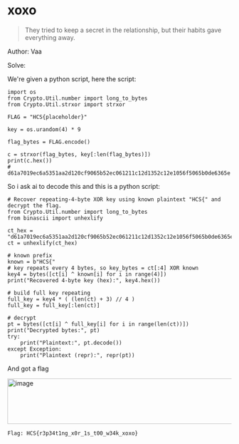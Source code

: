 # xoxo
> They tried to keep a secret in the relationship, but their habits gave everything away.

Author: Vaa

Solve:

We're given a python script, here the script:
```
import os
from Crypto.Util.number import long_to_bytes
from Crypto.Util.strxor import strxor

FLAG = "HCS{placeholder}"

key = os.urandom(4) * 9

flag_bytes = FLAG.encode()

c = strxor(flag_bytes, key[:len(flag_bytes)])
print(c.hex())
# d61a7019ec6a5351aa2d120cf9065b52ec061211c12d1352c12e1056f5065b0de6365e
```

So i ask ai to decode this and this is a python script:

```
# Recover repeating-4-byte XOR key using known plaintext "HCS{" and decrypt the flag.
from Crypto.Util.number import long_to_bytes
from binascii import unhexlify

ct_hex = "d61a7019ec6a5351aa2d120cf9065b52ec061211c12d1352c12e1056f5065b0de6365e"
ct = unhexlify(ct_hex)

# known prefix
known = b"HCS{"
# key repeats every 4 bytes, so key_bytes = ct[:4] XOR known
key4 = bytes([ct[i] ^ known[i] for i in range(4)])
print("Recovered 4-byte key (hex):", key4.hex())

# build full key repeating
full_key = key4 * ( (len(ct) + 3) // 4 )
full_key = full_key[:len(ct)]

# decrypt
pt = bytes([ct[i] ^ full_key[i] for i in range(len(ct))])
print("Decrypted bytes:", pt)
try:
    print("Plaintext:", pt.decode())
except Exception:
    print("Plaintext (repr):", repr(pt))
```

And got a flag

<img width="720" height="102" alt="image" src="https://github.com/user-attachments/assets/2587781f-6896-484f-85cf-9babb45c4ff1" />

```
Flag: HCS{r3p34t1ng_x0r_1s_t00_w34k_xoxo}
```
